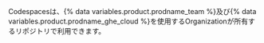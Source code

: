Codespacesは、{% data variables.product.prodname_team %}及び{% data variables.product.prodname_ghe_cloud %}を使用するOrganizationが所有するリポジトリで利用できます。
